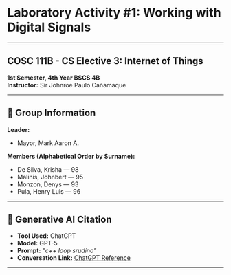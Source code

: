 # Laboratory Activity #1: Working with Digital Signals

---

## COSC 111B - CS Elective 3: Internet of Things  
**1st Semester, 4th Year BSCS 4B**  
**Instructor:** Sir Johnroe Paulo Cañamaque  

---

## 📌 Group Information
**Leader:**  
- Mayor, Mark Aaron A.  

**Members (Alphabetical Order by Surname):**  
- De Silva, Krisha — 98  
- Malinis, Johnbert — 95  
- Monzon, Denys — 93 
- Pula, Henry Luis — 96

---

## 📌 Generative AI Citation
- **Tool Used:** ChatGPT  
- **Model:** GPT-5  
- **Prompt:** *"c++ loop srudino"*  
- **Conversation Link:** [ChatGPT Reference]([https://chatgpt.com/c/68c6a98c-0614-832a-99fc-2c76ac37722c](https://chatgpt.com/share/68c9530e-c970-8011-bf50-900db559b68d))  

---
